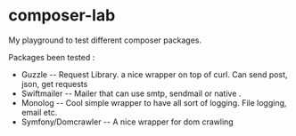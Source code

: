composer-lab
============

My playground to test different composer packages. 

Packages been tested : 

* Guzzle -- Request Library. a nice wrapper on top of curl. Can send post, json, get requests 
* Swiftmailer -- Mailer that can use smtp, sendmail or native . 
* Monolog  -- Cool simple wrapper to have all sort of logging. File logging, email etc. 
* Symfony/Domcrawler -- A nice wrapper for dom crawling
